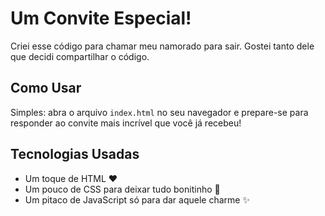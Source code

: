 # Um Convite Especial!

Criei esse código para chamar meu namorado para sair. Gostei tanto dele que decidi compartilhar o código. 

## Como Usar

Simples: abra o arquivo `index.html` no seu navegador e prepare-se para responder ao convite mais incrível que você já recebeu!

## Tecnologias Usadas

- Um toque de HTML ❤️
- Um pouco de CSS para deixar tudo bonitinho 🎨
- Um pitaco de JavaScript só para dar aquele charme ✨
